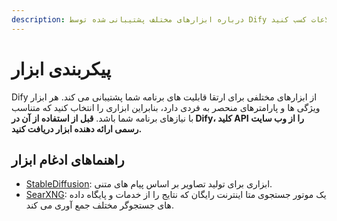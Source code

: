```yaml
---
description: درباره ابزارهای مختلف پشتیبانی شده توسط Dify اطلاعات کسب کنید.
---
```


# پیکربندی ابزار

Dify از ابزارهای مختلفی برای ارتقا قابلیت های برنامه شما پشتیبانی می کند. هر ابزار ویژگی ها و پارامترهای منحصر به فردی دارد، بنابراین ابزاری را انتخاب کنید که متناسب با نیازهای برنامه شما باشد. **قبل از استفاده از آن در Dify، کلید API را از وب سایت رسمی ارائه دهنده ابزار دریافت کنید.**

## راهنماهای ادغام ابزار

* [StableDiffusion](stable-diffusion.md): ابزاری برای تولید تصاویر بر اساس پیام های متنی.
* [SearXNG](searxng.md): یک موتور جستجوی متا اینترنت رایگان که نتایج را از خدمات و پایگاه داده های جستجوگر مختلف جمع آوری می کند. 


